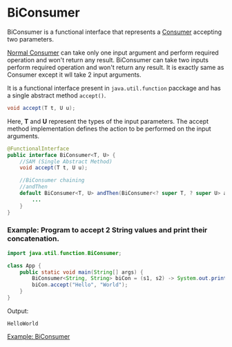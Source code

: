 # BiConsumer

BiConsumer is a functional interface that represents a [Consumer](../../consumer/README.md) accepting two parameters.

[Normal Consumer](../../consumer/README.md) can take only one input argument and perform required operation and won't return any result.
BiConsumer can take two inputs perform required operation and won't return any result.
It is exactly same as Consumer except it wll take 2 input arguments.

It is a functional interface present in `java.util.function` pacckage and has a single abstract method `accept()`.
```java
void accept(T t, U u);
```
Here, **T** and **U** represent the types of the input parameters. 
The accept method implementation defines the action to be performed on the input arguments.
    
```java
@FunctionalInterface
public interface BiConsumer<T, U> {
    //SAM (Single Abstract Method)
    void accept(T t, U u);

    //BiConsumer chaining
    //andThen
    default BiConsumer<T, U> andThen(BiConsumer<? super T, ? super U> after) {
        ...
    }
}
```

### Example: Program to accept 2 String values and print their concatenation.

```java
import java.util.function.BiConsumer;

class App {
    public static void main(String[] args) {
        BiConsumer<String, String> biCon = (s1, s2) -> System.out.println(s1 + s2);
        biCon.accept("Hello", "World"); 
    }
}
```
Output:
```shell
HelloWorld
```

[Example: BiConsumer](./BiConsumerExample.java)